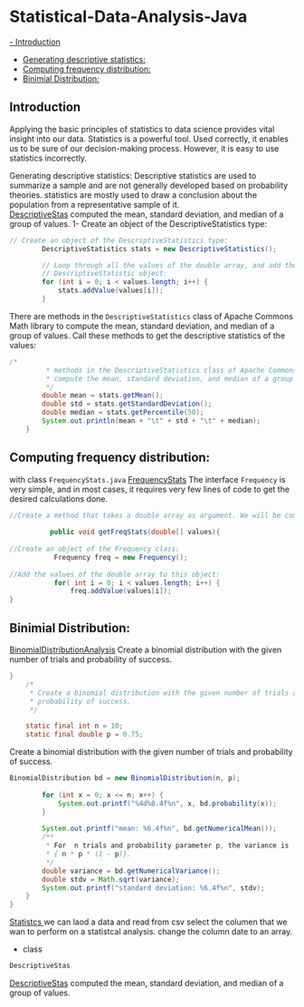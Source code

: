 # Statistical-Data-Analysis-Java

[- Introduction](#introduction)
- [Generating descriptive statistics:](#des)
- [Computing frequency distribution:](#f)
- [Binimial Distribution:](#bi)

## Introduction <a name="introduction"></a>
Applying the basic principles of statistics to data science provides vital insight into our data. Statistics is a powerful tool. Used correctly, it enables us to be sure of our decision-making process. However, it is easy to use statistics incorrectly.

Generating descriptive statistics: <a name="des"></a>
Descriptive statistics are used to summarize a sample and are not generally developed
based on probability theories. statistics are mostly used to draw a conclusion about the population from a representative sample of it.<br />
[DescriptiveStas](https://github.com/Daham-Mustaf/Statistical-Data-Analysis-Java/blob/main/src/statistics/DescriptiveStas.java) computed the mean, standard deviation, and median of a group of values. 
1- Create an object of the DescriptiveStatistics type:

```Java
// Create an object of the DescriptiveStatistics type:
		DescriptiveStatistics stats = new DescriptiveStatistics();

		// Loop through all the values of the double array, and add them to the
		// DescriptiveStatistic object:
		for (int i = 0; i < values.length; i++) {
			stats.addValue(values[i]);
		}
```
There are methods in the `DescriptiveStatistics` class of Apache Commons Math library to compute the mean, standard deviation, and median of a group of values. Call these methods to get the descriptive statistics of the values:

```Java
/*
		 * methods in the DescriptiveStatistics class of Apache Commons Math library to
		 * compute the mean, standard deviation, and median of a group of values
		 */
		double mean = stats.getMean();
		double std = stats.getStandardDeviation();
		double median = stats.getPercentile(50);
		System.out.println(mean + "\t" + std + "\t" + median);
	}
```

## Computing frequency distribution: <a name="f"></a>
with class `FrequencyStats.java` [FrequencyStats](https://github.com/Daham-Mustaf/Statistical-Data-Analysis-Java/blob/main/src/statistics/FrequencyStats.java)
The interface `Frequency` is very simple, and in most cases, it requires very few lines of code to get the desired calculations done.
```Java
//Create a method that takes a double array as argument. We will be computing the frequency distributions of the values of this array:
          
          public void getFreqStats(double[] values){
        
//Create an object of the Frequency class:
           Frequency freq = new Frequency();
          
//Add the values of the double array to this object:
           for( int i = 0; i < values.length; i++) {
               freq.addValue(values[i]);
}
```
## Binimial Distribution:<a name="bi"></a>
[BinomialDistributionAnalysis](https://github.com/Daham-Mustaf/Statistical-Data-Analysis-Java/blob/main/src/statistics/BinomialDistributionAnalysis.java) Create a binomial distribution with the given number of trials and probability of success.
```Java
}
	/*
	 * Create a binomial distribution with the given number of trials and
	 * probability of success.
	 */

	static final int n = 10;
	static final double p = 0.75;
```
Create a binomial distribution with the given number of trials and probability of success.
```Java
BinomialDistribution bd = new BinomialDistribution(n, p);
		
		for (int x = 0; x <= n; x++) {
			System.out.printf("%4d%8.4f%n", x, bd.probability(x));
		}
		
		System.out.printf("mean: %6.4f%n", bd.getNumericalMean());
		/**
	     * For  n trials and probability parameter p, the variance is
	     * { n * p * (1 - p)}.
	     */
		double variance = bd.getNumericalVariance();
		double stdv = Math.sqrt(variance);
		System.out.printf("standard deviation: %6.4f%n", stdv);
	}
}
```
[Statistcs ](https://github.com/Daham-Mustaf/Statistical-Data-Analysis-Java/blob/main/src/statistics/Statistcs.java) we can laod a data and read from csv select the columen that we wan to perform on a statistcal analysis. change the column date to an array. <br />
- class 
```Java
DescriptiveStas
```
[DescriptiveStas](https://github.com/Daham-Mustaf/Statistical-Data-Analysis-Java/blob/main/src/statistics/DescriptiveStas.java) computed the mean, standard deviation, and median of a group of values. 
